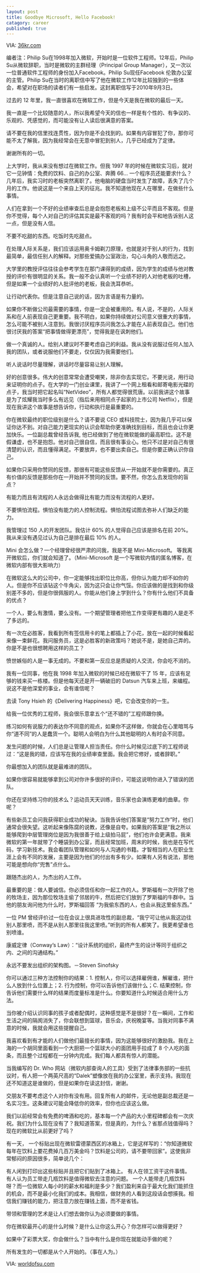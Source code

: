 ```yaml
---
layout: post
title: Goodbye Microsoft, Hello Facebook!
catagory: career
published: true
---
```


VIA: [36kr.com](http://www.36kr.com/p/201666.html)

编者注：Philip Su在1998年加入微软，开始时是一位软件工程师。12年后，Philip Su从微软辞职，当时是微软的主群经理（Principal Group Manager），又一次以一位普通软件工程师的身份加入Facebook。Philip Su现任Facebook 伦敦办公室的主管。Philip Su在当时的离职信中写了他在微软工作12年比较独到的一些体会，希望对在职场的读者们有一些启发。这封离职信写于2010年9月3日。

过去的 12 年里，我一直很喜欢在微软工作，但是今天是我在微软的最后一天。

我一直是一个比较随意的人，所以我希望今天的信也一样是有个性的、有争议的、乐观的、凭感觉的，而可能没有让人读后很满意的答案。

请不要在我的信里找连贯性，因为你是不会找到的。如果有内容冒犯了你，那你可能不太了解我，因为我经常会在无意中冒犯到别人，几乎已经成为了定律。

谢谢所有的一切。

上大学时，我从来没有想过在微软工作。但我 1997 年的时候在微软实习后，就对它一见钟情：免费的饮料、自己的办公室、奔腾 66... 一个程序员还能要求什么？几年后，我实习时的老板突然离职了。他电脑的硬盘当时发生了故障，丢失了几个月的工作。他说这是一个来自上天的征兆。我不知道他现在人在哪里，在做些什么事情。

人们在拿到一个不好的业绩审查后总是会抱怨老板和上级不公平而且不客观。但是你不觉得，每个人对自己的评估其实是最不客观的吗？我有时会平和地告诉别人这一点，但是没有人信。

不要不吃甜的东西。吃饭时先吃甜点。

在处理人际关系是，我们应该运用奥卡姆剃刀原理，也就是对于别人的行为，找到最简单，最信任别人的解释。对那些爱搞办公室政治，勾心斗角的人敬而远之。

大学里的教授评估往往会参考学生在那门课得到的成绩，因为学生的成绩与他对教授的评价有很明显的关系。我一般不会认真听一个业绩不好的人对他老板的吐槽，但是如果一个业绩好的人批评他的老板，我会洗耳恭听。

让行动代表你。但是注意自己说的话，因为言语是有力量的。

如果你不断做公司最需要的事情，你是一定会被重用的。有人说，不是的，人际关系和在人前表现自己更重要。我不明白，如果你持续做对公司意义很重大的事情，怎么可能不被别人注意到。我很讨厌程序员问我怎么才能在人前表现自己。他们也很讨厌我的答案“把事情做得更漂亮”，觉得我是在讽刺他们。

做一个真诚的人。给别人建议时不要考虑自己的利益。我从没有说服过任何人加入我的团队，或者说服他们不要走，仅仅因为我需要他们。

听人说话时尽量理解，讲话时尽量容易让别人理解。

好的创意很多。伟大的创意常常会遭受嘲笑，除非你去实现它。不要光说，用行动来证明你的点子。在大学的一门创业课里，我讲了一个网上租看和邮寄电影光碟的点子，我当时把它起名叫“NetVideo”，所有人都觉得很荒唐。以前我讲这个故事是为了炫耀我当时多么有远见（指后来用相同点子起家的上市公司 Netflix），但是现在我讲这个故事是想告诉你，行动和执行是最重要的。

你在微软最终的职位级别是什么？请不要说 CEO 或科技院士，因为我几乎可以保证你达不到。对自己能力更现实的认识会帮助你更准确找到目标，而且也会让你更加快乐。一位副总裁曾经告诉我, 他已经做到了他在微软能做的最高职位。这不是假谦虚，也不是抱怨。他对自己很自信，而且很有事业心。他只不过是对自己有很清楚的认识，而且懂得满足。不要放弃，也不要出卖自己。但是你要正确认识你自己。

如果你只采用你赞同的反馈，那很有可能这些反馈从一开始就不是你需要的。真正有价值的反馈是那些你在一开始并不赞同的反馈。要不然，你怎么去发现你的盲点？

有能力而且有流程的人永远会做得比有能力而没有流程的人更好。

不要惧怕流程。惧怕没有能力的人控制流程。惧怕流程试图去弥补人们缺乏的能力。

我管理过 150 人的开发团队。我估计 60% 的人觉得自己应该是排名在前 20%。我从来没有遇见过认为自己是排在最后 10% 的人。

Mini 会怎么做？一个经理曾经很严肃的问我，我是不是 Mini-Microsoft。 等我离开微软后，你们就会知道了。（Mini-Microsoft 是一个写微软内情的匿名博客，在微软内部有很大影响力）

在微软这么大的公司中，你一定能够找出职位比你高，但你认为能力却不如你的人。但是你不应该钻这个牛角尖，因为这只会让你气馁。你应该做的是找到和你级别差不多的，但是你很佩服的人。你能从他们身上学到什么？你有什么他们不具备的优点？

一个人，要么有激情，要么没有。一个期望管理者把他工作变得更有趣的人是走不了多远的。

有一次在必胜客，我看到所有签信用卡的笔上都插上了小花，放在一起的时候看起来像一束鲜花。我问服务员，这是必胜客的新政策吗？她说不是，是她自己弄的。你是不是也很想聘用这样的员工？

愤世嫉俗的人是一事无成的。不要和第一反应总是质疑的人交流，你会吃不消的。

我有一位同事，他在我 1998 年加入微软的时候已经在微软干了 15 年，应该有足够的钱来买一栋楼。但是他每天还是开一辆破旧的 Datsun 汽车来上班，来编程。说这不是他深爱的事业，会有谁信呢？

去读 Tony Hsieh 的《Delivering Happiness》吧，它会改变你的一生。



给我一位优秀的工程师，我会很乐意拿五个“还不错的”工程师跟你换。

练习如何有说服力的表达你不同意的观点，如果你不这样做，你就会在心里暗骂与你“道不同”的人是蠢货一个。聪明人会明白为什么其他聪明的人有时会不同意。

发生问题的时候，人们总是让管理人担当责任。你什么时候见过底下的工程师说过：“这是我的错，应该写在我的业绩审查里面。我会把它修好，或者辞职。”

你最想加入的团队就是最难进的团队。

如果你很容易就能够拿到公司对你许多很好的评价，可能这说明你进入了错误的团队。

你还在坚持练习你的技术么？运动员天天训练，音乐家也会演练更难的曲章。你呢？

有些新员工会问我获得职业成功的秘诀。当我告诉他们答案是“努力工作”时，他们通常会很失望。这听起来像陈腐的说教，还像是自夸。如果我的答案是“我之所以能够爬到中层管理岗位是因为我很善于给上级拍马屁”，他们也许会更满意。我来微软的第一年就带了个睡袋到办公室，而且经常加班，周末的时候，我也是在写代码，学习新技术。我会看团队管理和如何与人沟通的书籍。才智相当的人在职业生涯上会有不同的发展，主要是因为他们的付出有多有少。如果有人另有说法，那他可能是想向你“兜售”点什么。

跟随杰出的人，为杰出的人工作。

最重要的是：做人要诚信。你必须信任和你一起工作的人。罗斯福有一次开除了他的牧场主，因为那位牧场主偷了邻居的牛，然后把它们放到了罗斯福的牛群中。当他的朋友询问他为什么时，罗斯福回答 “为我偷东西的人，也会从我这里偷东西。”

一位 PM 曾经评价过一位在会议上很具进攻性的副总裁，“我宁可让他从我这边往别人那里喷，而不是从别人那里往我这里喷。”听到的所有人都笑了。我更希望谁也别喷谁。

康威定律（Conway’s Law）：“设计系统的组织，最终产生的设计等同于组织之内、之间的沟通结构。”

永远不要发出组织的架构图。－Steven Sinofsky

你可以通过三种方法控制你的结果：1. 控制人，你可以选择雇佣谁，解雇谁，把什么人放到什么位置上；2. 行为控制，你可以告诉他们该做什么；C. 结果控制，你告诉他们需要什么样的结果而度量标准是什么。你要知道什么时候适合用什么方法。

当你被介绍认识同事的孩子或者配偶时，这种感觉是不是很好？在一瞬间，工作和生活之间的隔阂消失了，你会联想到篮球，音乐会，庆祝晚宴等。当我对同事不满意的时候，我就会用这些提醒自己。

我喜欢看到有才能的人们做他们最擅长的事情，因为这能够很好的激励我。我在上海的一个胡同里面看到一个大厨把一个篮球大小的面团用手拉成了 8 个人吃的面条，而且整个过程都在一分钟内完成。我们每人都具有惊人的潜能。

当我编写的 Dr. Who 网站（微软内部查询人的工具）受到了法律事务部的一些抗议时，有人把一个两英尺高的“Dalek”塑像放在我的办公室里，表示支持。我现在还不知道这是谁做的，但是如果你在读这封信，谢谢。

交朋友不要考虑这个人对你有没有用。回复所有人的邮件，无论他是副总裁还是一名实习生。这条建议可能会降低你的效率，但你也应该这么做。

我们以前经常会有免费的啤酒和吃的，基本每一个产品的大小里程碑都会有一次庆祝。我们为什么现在没有了？我知道答案，但是真的，为什么？省那点钱值得吗？现在的微软比从前更好了吗？

有一天， 一个标贴出现在微软雷德蒙西区的冰箱上，它是这样写的：“你知道微软每年在饮料上要花费掉几百万美金吗？饮料是公司的，请不要带回家”。这使我非常郁闷的原因很多，简单说几个：

有人闲到打印出这些标贴并且把它们贴到了冰箱上。
有人在领工资干这件事情。
有人认为员工带走几瓶饮料是值得微软去注意的问题。
一个人能带走几瓶饮料呀？而一位微软人每小时的薪水和福利是多少？我们盈利来自于最大化我们能抓住的机会，而不是最小化我们的成本。我相信，做财务的人看到这段话会想揍我。相信我们赚钱的能力，把注意力放在赚钱上面，而不是省钱。

带领和管理的艺术是让人们想去做你认为必须要做的事情。

你在微软最开心的是什么时候？是什么让你这么开心？你怎样可以做得更好？

如果中了彩票大奖，你会做什么？当中有什么是你现在就能动手做的呢？

所有发生的一切都是从个人开始的。（事在人为。）

VIA: [worldofsu.com](http://worldofsu.com/philipsu/goodbye-microsoft-hello-facebook/)